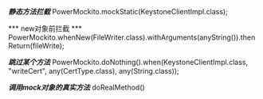 ***静态方法拦截***
PowerMockito.mockStatic(KeystoneClientImpl.class);



*** new对象前拦截  ***
PowerMockito.whenNew(FileWriter.class).withArguments(anyString()).thenReturn(fileWrite);
   
      

***跳过某个方法***
PowerMockito.doNothing().when(KeystoneClientImpl.class, "writeCert", any(CertType.class), any(String.class));


***调用mock对象的真实方法***
doRealMethod()

